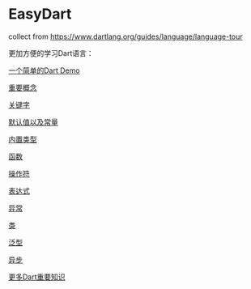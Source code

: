 # EasyDart
collect from https://www.dartlang.org/guides/language/language-tour

更加方便的学习Dart语言：

[一个简单的Dart Demo](https://github.com/Neacy/EasyDart/blob/master/A_一个简单的Dart%20Demo.md)

[重要概念](https://github.com/Neacy/EasyDart/blob/master/B_重要概念.md)

[关键字](https://github.com/Neacy/EasyDart/blob/master/C_关键字.md)

[默认值以及常量](https://github.com/Neacy/EasyDart/blob/master/D_默认值以及常量.md)

[内置类型](https://github.com/Neacy/EasyDart/blob/master/E_内置类型.md)

[函数](https://github.com/Neacy/EasyDart/blob/master/F_函数.md)

[操作符](https://github.com/Neacy/EasyDart/blob/master/G_操作符.md)

[表达式](https://github.com/Neacy/EasyDart/blob/master/H_表达式.md)

[异常](https://github.com/Neacy/EasyDart/blob/master/I_异常.md)

[类](https://github.com/Neacy/EasyDart/blob/master/J_类.md)

[泛型](https://github.com/Neacy/EasyDart/blob/master/K_泛型.md)

[异步](https://github.com/Neacy/EasyDart/blob/master/M_异步.md)

[更多Dart重要知识](https://github.com/Neacy/EasyDart/blob/master/N_更多Dart重要知识.md)

